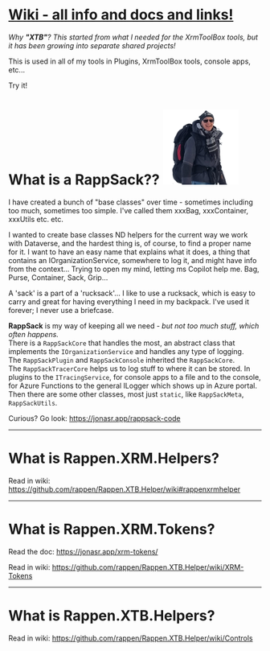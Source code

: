 # [Wiki - all info and docs and links!](https://github.com/rappen/Rappen.XTB.Helper/wiki)


*Why **"XTB"**? 
This started from what I needed for the XrmToolBox tools, but it has been growing into separate shared projects!*

This is used in all of my tools in Plugins, XrmToolBox tools, console apps, etc...

Try it!

# What is a RappSack?? ![RappSack](Rappen.XRM.RappSack/Images/RappSack_sqr_tsp_150px.png)

I have created a bunch of "base classes" over time - sometimes including too much, sometimes too simple.
I've called them xxxBag, xxxContainer, xxxUtils etc. etc.

I wanted to create base classes ND helpers for the current way we work with Dataverse, and the hardest thing is, of course, to find a proper name for it.
I want to have an easy name that explains what it does, a thing that contains an IOrganizationService, somewhere to log it, and might have info from the context... Trying to open my mind, letting ms Copilot help me.
Bag, Purse, Container, Sack, Grip...

A 'sack' is a part of a 'rucksack'... I like to use a rucksack, which is easy to carry and great for having everything I need in my backpack. I've used it forever; I never use a briefcase.

**RappSack** is my way of keeping all we need - *but not too much stuff, which often happens.*<br/>
There is a `RappSackCore` that handles the most, an abstract class that implements the `IOrganizationService` and handles any type of logging.<br/>
The `RappSackPlugin` and `RappSackConsole` inherited the `RappSackCore`.<br/>
The `RappSackTracerCore` helps us to log stuff to where it can be stored. In plugins to the `ITracingService`, for console apps to a file and to the console, for Azure Functions to the general ILogger which shows up in Azure portal.<br/>
Then there are some other classes, most just `static`, like `RappSackMeta`, `RappSackUtils`.

Curious? Go look: https://jonasr.app/rappsack-code

---

# What is Rappen.XRM.Helpers?

Read in wiki: https://github.com/rappen/Rappen.XTB.Helper/wiki#rappenxrmhelper

---

# What is Rappen.XRM.Tokens?

Read the doc: https://jonasr.app/xrm-tokens/

Read in wiki: https://github.com/rappen/Rappen.XTB.Helper/wiki/XRM-Tokens

---

# What is Rappen.XTB.Helpers?

Read in wiki: https://github.com/rappen/Rappen.XTB.Helper/wiki/Controls
